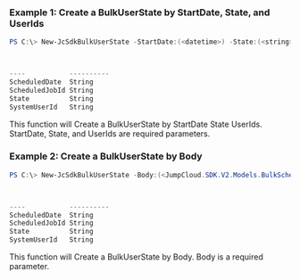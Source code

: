 ### Example 1: Create a BulkUserState by StartDate, State, and UserIds
```powershell
PS C:\> New-JcSdkBulkUserState -StartDate:(<datetime>) -State:(<string>) -UserIds:(<string[]>) -ActivationEmailOverride:(<string>) -SendActivationEmails:(<switch>)



----           ----------
ScheduledDate  String
ScheduledJobId String
State          String
SystemUserId   String


```

This function will Create a BulkUserState by StartDate State UserIds. StartDate, State, and UserIds are required parameters.

### Example 2: Create a BulkUserState by Body
```powershell
PS C:\> New-JcSdkBulkUserState -Body:(<JumpCloud.SDK.V2.Models.BulkScheduledStatechangeCreate>)



----           ----------
ScheduledDate  String
ScheduledJobId String
State          String
SystemUserId   String


```

This function will Create a BulkUserState by Body. Body is a required parameter.

